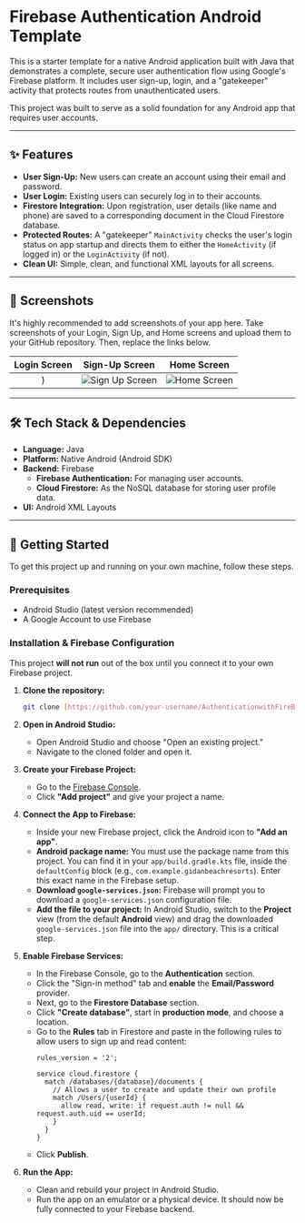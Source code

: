 # Firebase Authentication Android Template

This is a starter template for a native Android application built with Java that demonstrates a complete, secure user authentication flow using Google's Firebase platform. It includes user sign-up, login, and a "gatekeeper" activity that protects routes from unauthenticated users.

This project was built to serve as a solid foundation for any Android app that requires user accounts.

***

## ✨ Features

* **User Sign-Up:** New users can create an account using their email and password.
* **User Login:** Existing users can securely log in to their accounts.
* **Firestore Integration:** Upon registration, user details (like name and phone) are saved to a corresponding document in the Cloud Firestore database.
* **Protected Routes:** A "gatekeeper" `MainActivity` checks the user's login status on app startup and directs them to either the `HomeActivity` (if logged in) or the `LoginActivity` (if not).
* **Clean UI:** Simple, clean, and functional XML layouts for all screens.

***

## 📱 Screenshots

It's highly recommended to add screenshots of your app here. Take screenshots of your Login, Sign Up, and Home screens and upload them to your GitHub repository. Then, replace the links below.

| Login Screen                                       | Sign-Up Screen                                         | Home Screen                                      |
| :------------------------------------------------: | :----------------------------------------------------: | :----------------------------------------------: |
| ) | ![Sign Up Screen](URL_TO_YOUR_SIGNUP_SCREENSHOT.png) | ![Home Screen]([URL_TO_YOUR_HOME_SCREENSHOT.png]([https://github.com/NOMANMUNEER/AuthenticationwithFireBase/blob/main/CA.png)](https://github.com/NOMANMUNEER/AuthenticationwithFireBase/blob/main/Login.png?raw=true)) |

***

## 🛠️ Tech Stack & Dependencies

* **Language:** Java
* **Platform:** Native Android (Android SDK)
* **Backend:** Firebase
    * **Firebase Authentication:** For managing user accounts.
    * **Cloud Firestore:** As the NoSQL database for storing user profile data.
* **UI:** Android XML Layouts

***

## 🚀 Getting Started

To get this project up and running on your own machine, follow these steps.

### Prerequisites

* Android Studio (latest version recommended)
* A Google Account to use Firebase

### Installation & Firebase Configuration

This project **will not run** out of the box until you connect it to your own Firebase project.

1.  **Clone the repository:**
    ```sh
    git clone [https://github.com/your-username/AuthenticationwithFireBase.git](https://github.com/your-username/AuthenticationwithFireBase.git)
    ```

2.  **Open in Android Studio:**
    * Open Android Studio and choose "Open an existing project."
    * Navigate to the cloned folder and open it.

3.  **Create your Firebase Project:**
    * Go to the [Firebase Console](https://console.firebase.google.com/).
    * Click **"Add project"** and give your project a name.

4.  **Connect the App to Firebase:**
    * Inside your new Firebase project, click the Android icon to **"Add an app"**.
    * **Android package name:** You must use the package name from this project. You can find it in your `app/build.gradle.kts` file, inside the `defaultConfig` block (e.g., `com.example.gidanbeachresorts`). Enter this exact name in the Firebase setup.
    * **Download `google-services.json`:** Firebase will prompt you to download a `google-services.json` configuration file.
    * **Add the file to your project:** In Android Studio, switch to the **Project** view (from the default **Android** view) and drag the downloaded `google-services.json` file into the `app/` directory. This is a critical step.

5.  **Enable Firebase Services:**
    * In the Firebase Console, go to the **Authentication** section.
    * Click the "Sign-in method" tab and **enable** the **Email/Password** provider.
    * Next, go to the **Firestore Database** section.
    * Click **"Create database"**, start in **production mode**, and choose a location.
    * Go to the **Rules** tab in Firestore and paste in the following rules to allow users to sign up and read content:
        ```rules
        rules_version = '2';

        service cloud.firestore {
          match /databases/{database}/documents {
            // Allows a user to create and update their own profile
            match /Users/{userId} {
              allow read, write: if request.auth != null && request.auth.uid == userId;
            }
          }
        }
        ```
    * Click **Publish**.

6.  **Run the App:**
    * Clean and rebuild your project in Android Studio.
    * Run the app on an emulator or a physical device. It should now be fully connected to your Firebase backend.

